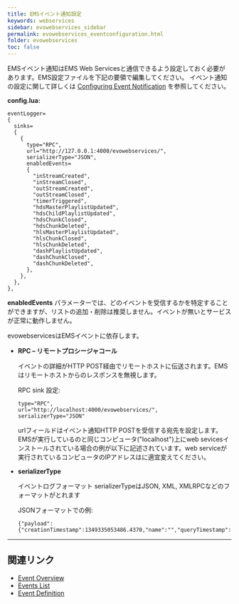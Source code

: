 ```yaml
---
title: EMSイベント通知設定
keywords: webservices
sidebar: evowebservices_sidebar
permalink: evowebservices_eventconfiguration.html
folder: evowebservices
toc: false
---
```


EMSイベント通知はEMS Web Servicesと通信できるよう設定しておく必要があります。EMS設定ファイルを下記の要領で編集してください。
イベント通知の設定に関して詳しくは [Configuring Event Notification](userguide_eventsoverview.html#configuring-event-notificationl) を参照してください。 




**config.lua:**

```
eventLogger=
{
  sinks=
  {
    {
      type="RPC",
      url="http://127.0.0.1:4000/evowebservices/",
      serializerType="JSON",
      enabledEvents=
      {
		"inStreamCreated",
		"inStreamClosed",
		"outStreamCreated",
		"outStreamClosed",
		"timerTriggered",
		"hdsMasterPlaylistUpdated",
		"hdsChildPlaylistUpdated",
		"hdsChunkClosed",
		"hdsChunkDeleted",
		"hlsMasterPlaylistUpdated",
		"hlsChunkClosed",
		"hlsChunkDeleted",
		"dashPlaylistUpdated",
		"dashChunkClosed",
		"dashChunkDeleted",
      },
    },
  },
},
```

**enabledEvents** パラメーターでは、どのイベントを受信するかを特定することができますが、リストの追加・削除は推奨しません。イベントが無いとサービスが正常に動作しません。

evowebservicesはEMSイベントに依存します。

- **RPC – リモートプロシージャコール**

  イベントの詳細がHTTP POST経由でリモートホストに伝送されます。EMSはリモートホストからのレスポンスを無視します。

  RPC sink 設定:

  ```
  type="RPC",
  url="http://localhost:4000/evowebservices/",
  serializerType="JSON"
  ```

  urlフィールドはイベント通知HTTP POSTを受信する宛先を設定します。EMSが実行しているのと同じコンピュータ("localhost")上にweb sevicesインストールされている場合の例が以下に記述されています。web serviceが実行されているコンピュータのIPアドレスはに適宜変えてください。

- **serializerType**

  イベントログフォーマット serializerTypeはJSON, XML, XMLRPCなどのフォーマットがとれます

  JSONフォーマットでの例:

  ```
  {"payload":{"creationTimestamp":1349335053486.4370,"name":"","queryTimestamp":1349335053487.4370,"type":"NR","uniqueId":1,"upTime":1.0000},"type":"streamCreated"}
  ```


------

## 関連リンク

- [Event Overview](userguide_eventsoverview.html)
- [Events List](userguide_eventslist.html)
- [Event Definition](userguide_eventsdefinition.htmll)